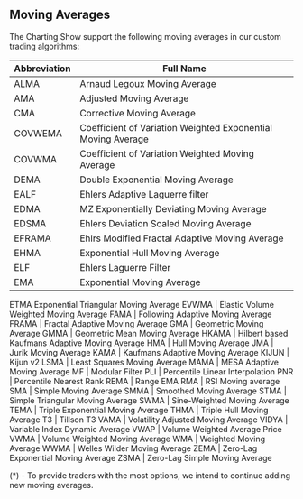 ## Moving Averages

The Charting Show support the following moving averages in our custom trading algorithms:

| Abbreviation | Full Name                                                    |
| ------------ | ------------------------------------------------------------ |
| ALMA         | Arnaud Legoux Moving Average                                 |
| AMA          | Adjusted Moving Average                                      |
| CMA          | Corrective Moving Average                                    |
| COVWEMA      | Coefficient of Variation Weighted Exponential Moving Average |
| COVWMA       | Coefficient of Variation Weighted Moving Average             |
| DEMA         | Double Exponential Moving Average                            |
| EALF         | Ehlers Adaptive Laguerre filter                              |
| EDMA         | MZ Exponentially Deviating Moving Average                    |
| EDSMA        | Ehlers Deviation Scaled Moving Average                       |
| EFRAMA       | Ehlrs Modified Fractal Adaptive Moving Average               |
| EHMA         | Exponential Hull Moving Average                              |
| ELF          | Ehlers Laguerre Filter                                       |
| EMA          | Exponential Moving Average                                   |
ETMA Exponential Triangular Moving Average
EVWMA | Elastic Volume Weighted Moving Average
FAMA | Following Adaptive Moving Average
FRAMA | Fractal Adaptive Moving Average
GMA | Geometric Moving Average
GMMA | Geometric Mean Moving Average
HKAMA | Hilbert based Kaufmans Adaptive Moving Average
HMA | Hull Moving Average
JMA | Jurik Moving Average
KAMA | Kaufmans Adaptive Moving Average
KIJUN | Kijun v2
LSMA | Least Squares Moving Average
MAMA | MESA Adaptive Moving Average
MF | Modular Filter
PLI | Percentile Linear Interpolation
PNR | Percentile Nearest Rank
REMA | Range EMA
RMA | RSI Moving average
SMA | Simple Moving Average
SMMA | Smoothed Moving Average
STMA | Simple Triangular Moving Average
SWMA | Sine-Weighted Moving Average
TEMA | Triple Exponential Moving Average
THMA | Triple Hull Moving Average
T3 | Tillson T3
VAMA | Volatility Adjusted Moving Average
VIDYA | Variable Index Dynamic Average
VWAP | Volume Weighted Average Price
VWMA | Volume Weighted Moving Average
WMA | Weighted Moving Average
WWMA | Welles Wilder Moving Average
ZEMA | Zero-Lag Exponential Moving Average
ZSMA | Zero-Lag Simple Moving Average

(\*) - To provide traders with the most options, we intend to continue adding new moving averages.
